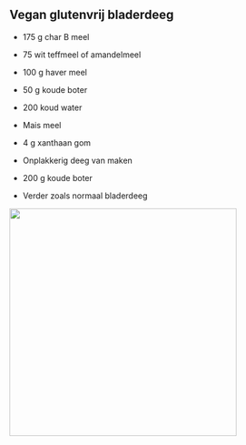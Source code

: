 ## Vegan glutenvrij bladerdeeg

* 175 g char B meel 
* 75 wit teffmeel of amandelmeel 
* 100 g haver meel 
* 50 g koude boter
* 200 koud water
* Mais meel
* 4 g xanthaan gom

* Onplakkerig deeg van maken
* 200 g koude boter 

* Verder zoals normaal bladerdeeg
 
<img src="https://github.com/shautvast/notes/assets/3645743/0b769d80-053b-446b-a62a-855ce93ffc23" width="400">
